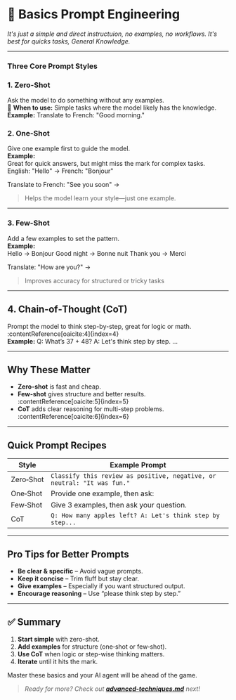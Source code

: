 # 📘 Basics Prompt Engineering

*It's just a simple and direct instructuion, no examples, no workflows. It's best for quicks tasks, General Knowledge.*


---

### Three Core Prompt Styles

### 1. **Zero-Shot**
Ask the model to do something without any examples.  
🧭 **When to use:** Simple tasks where the model likely has the knowledge.  
**Example:**  Translate to French: "Good morning."



### 2. **One-Shot**
Give one example first to guide the model.  
**Example:**  
Great for quick answers, but might miss the mark for complex tasks.
English: "Hello" → French: "Bonjour"

Translate to French: "See you soon" →

>Helps the model learn your style—just one example.
---



### 3. **Few-Shot**
Add a few examples to set the pattern.  
**Example:**  
Hello → Bonjour
Good night → Bonne nuit
Thank you → Merci

Translate: "How are you?" →
>Improves accuracy for structured or tricky tasks

---

## 4. Chain‑of‑Thought (CoT)
Prompt the model to think step-by-step, great for logic or math. :contentReference[oaicite:4]{index=4}  
**Example:**
Q: What’s 37 + 48?
A: Let's think step by step.
…


---

## Why These Matter

- **Zero-shot** is fast and cheap.
- **Few-shot** gives structure and better results. :contentReference[oaicite:5]{index=5}
- **CoT** adds clear reasoning for multi-step problems. :contentReference[oaicite:6]{index=6}

---

## Quick Prompt Recipes

| Style      | Example Prompt                                                            |
|-----------|---------------------------------------------------------------------------|
| Zero‑Shot | `Classify this review as positive, negative, or neutral: "It was fun."`  |
| One‑Shot  | Provide one example, then ask:  
| Few‑Shot  | Give 3 examples, then ask your question.                                 |
| CoT       | `Q: How many apples left? A: Let's think step by step...`                |

---

## Pro Tips for Better Prompts

- **Be clear & specific** – Avoid vague prompts.
- **Keep it concise** – Trim fluff but stay clear.  
- **Give examples** – Especially if you want structured output. 
- **Encourage reasoning** – Use “please think step by step.”

---

##  ✅ Summary

1. **Start simple** with zero-shot.  
2. **Add examples** for structure (one‑shot or few‑shot).  
3. **Use CoT** when logic or step-wise thinking matters.  
4. **Iterate** until it hits the mark.

Master these basics and your AI agent will be ahead of the game. 
>*Ready for more? Check out **[advanced-techniques.md](3-advanced-techniques.md)** next!*



